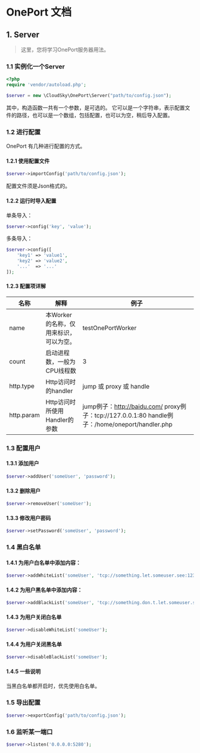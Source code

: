 # OnePort 文档

## 1. Server
> 这里，您将学习OnePort服务器用法。

### 1.1 实例化一个Server
```php
<?php
require 'vendor/autoload.php';

$server = new \CloudSky\OnePort\Server("path/to/config.json");
```
其中，构造函数一共有一个参数，是可选的。
它可以是一个字符串，表示配置文件的路径，也可以是一个数组，包括配置，也可以为空，稍后导入配置。

### 1.2 进行配置
OnePort 有几种进行配置的方式。

#### 1.2.1 使用配置文件
```php
$server->importConfig('path/to/config.json');
```
配置文件须是Json格式的。
#### 1.2.2 运行时导入配置
单条导入：
```php
$server->config('key', 'value');
```
多条导入：
```php
$server->config([
    'key1' => 'value1',
    'key2' => 'value2',
    '...'  => '...'
]);
```
#### 1.2.3 配置项详解
| 名称 | 解释 | 例子 |
| ---- | ---- | ---- |
| name | 本Worker的名称，仅用来标识，可以为空。 | testOnePortWorker |
| count | 启动进程数，一般为CPU线程数 | 3 |
| http.type | Http访问时的handler | jump 或 proxy 或 handle |
| http.param | Http访问时所使用Handler的参数 | jump例子：http://baidu.com/ proxy例子：tcp://127.0.0.1:80 handle例子：/home/oneport/handler.php |

### 1.3 配置用户
#### 1.3.1 添加用户
```php
$server->addUser('someUser', 'password');
```
#### 1.3.2 删除用户
```php
$server->removeUser('someUser');
```
#### 1.3.3 修改用户密码
```php
$server->setPassword('someUser', 'password');
```
### 1.4 黑白名单
#### 1.4.1 为用户白名单中添加内容：
```php
$server->addWhiteList('someUser', 'tcp://something.let.someuser.see:1234');
```
#### 1.4.2 为用户黑名单中添加内容：
```php
$server->addBlackList('someUser', 'tcp://something.don.t.let.someuser.see:1234');
```
#### 1.4.3 为用户关闭白名单
```php
$server->disableWhiteList('someUser');
```
#### 1.4.4 为用户关闭黑名单
```php
$server->disableBlackList('someUser');
```
#### 1.4.5 一些说明
当黑白名单都开启时，优先使用白名单。

### 1.5 导出配置
```php
$server->exportConfig('path/to/config.json');
```

### 1.6 监听某一端口
```php
$server->listen('0.0.0.0:5280');
```